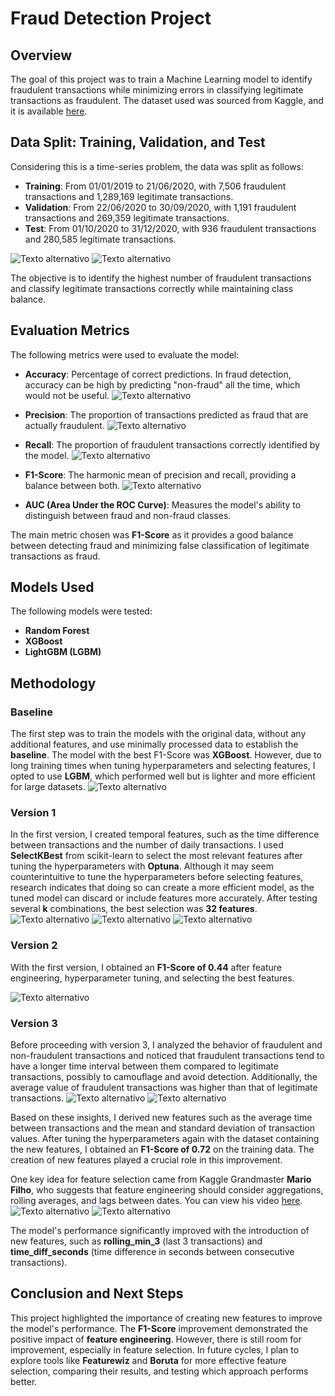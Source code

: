 # Fraud Detection Project

## Overview

The goal of this project was to train a Machine Learning model to identify fraudulent transactions while minimizing errors in classifying legitimate transactions as fraudulent. The dataset used was sourced from Kaggle, and it is available [here](https://www.kaggle.com/datasets/kartik2112/fraud-detection).

## Data Split: Training, Validation, and Test

Considering this is a time-series problem, the data was split as follows:

- **Training**: From 01/01/2019 to 21/06/2020, with 7,506 fraudulent transactions and 1,289,169 legitimate transactions.
- **Validation**: From 22/06/2020 to 30/09/2020, with 1,191 fraudulent transactions and 269,359 legitimate transactions.
- **Test**: From 01/10/2020 to 31/12/2020, with 936 fraudulent transactions and 280,585 legitimate transactions.

![Texto alternativo](img/img1.png)
![Texto alternativo](img/img2.png)

The objective is to identify the highest number of fraudulent transactions and classify legitimate transactions correctly while maintaining class balance.

## Evaluation Metrics

The following metrics were used to evaluate the model:

- **Accuracy**: Percentage of correct predictions. In fraud detection, accuracy can be high by predicting "non-fraud" all the time, which would not be useful.
![Texto alternativo](img/img3.png)
- **Precision**: The proportion of transactions predicted as fraud that are actually fraudulent.
![Texto alternativo](img/img4.png)

- **Recall**: The proportion of fraudulent transactions correctly identified by the model.
![Texto alternativo](img/img5.png)
- **F1-Score**: The harmonic mean of precision and recall, providing a balance between both.
![Texto alternativo](img/img6.png)
- **AUC (Area Under the ROC Curve)**: Measures the model's ability to distinguish between fraud and non-fraud classes.


The main metric chosen was **F1-Score** as it provides a good balance between detecting fraud and minimizing false classification of legitimate transactions as fraud.

## Models Used

The following models were tested:

- **Random Forest**
- **XGBoost**
- **LightGBM (LGBM)**

## Methodology

### Baseline

The first step was to train the models with the original data, without any additional features, and use minimally processed data to establish the **baseline**. The model with the best F1-Score was **XGBoost**. However, due to long training times when tuning hyperparameters and selecting features, I opted to use **LGBM**, which performed well but is lighter and more efficient for large datasets.
![Texto alternativo](img/img7.png)

### Version 1

In the first version, I created temporal features, such as the time difference between transactions and the number of daily transactions. I used **SelectKBest** from scikit-learn to select the most relevant features after tuning the hyperparameters with **Optuna**. Although it may seem counterintuitive to tune the hyperparameters before selecting features, research indicates that doing so can create a more efficient model, as the tuned model can discard or include features more accurately. After testing several **k** combinations, the best selection was **32 features**.
![Texto alternativo](img/img8.png)
![Texto alternativo](img/img9.png)
![Texto alternativo](img/img10.png)
### Version 2

With the first version, I obtained an **F1-Score of 0.44** after feature engineering, hyperparameter tuning, and selecting the best features.

![Texto alternativo](img/img11.png)

### Version 3

Before proceeding with version 3, I analyzed the behavior of fraudulent and non-fraudulent transactions and noticed that fraudulent transactions tend to have a longer time interval between them compared to legitimate transactions, possibly to camouflage and avoid detection. Additionally, the average value of fraudulent transactions was higher than that of legitimate transactions.
![Texto alternativo](img/img12.png)
![Texto alternativo](img/img13.png)

Based on these insights, I derived new features such as the average time between transactions and the mean and standard deviation of transaction values. After tuning the hyperparameters again with the dataset containing the new features, I obtained an **F1-Score of 0.72** on the training data. The creation of new features played a crucial role in this improvement.

One key idea for feature selection came from Kaggle Grandmaster **Mario Filho**, who suggests that feature engineering should consider aggregations, rolling averages, and lags between dates. You can view his video [here](https://www.youtube.com/watch?v=ft77eXtn30Q&ab_channel=MarioFilhoEnglish).
![Texto alternativo](img/img14.png)
![Texto alternativo](img/img15.png)

The model's performance significantly improved with the introduction of new features, such as **rolling_min_3** (last 3 transactions) and **time_diff_seconds** (time difference in seconds between consecutive transactions).

## Conclusion and Next Steps

This project highlighted the importance of creating new features to improve the model's performance. The **F1-Score** improvement demonstrated the positive impact of **feature engineering**. However, there is still room for improvement, especially in feature selection. In future cycles, I plan to explore tools like **Featurewiz** and **Boruta** for more effective feature selection, comparing their results, and testing which approach performs better.


